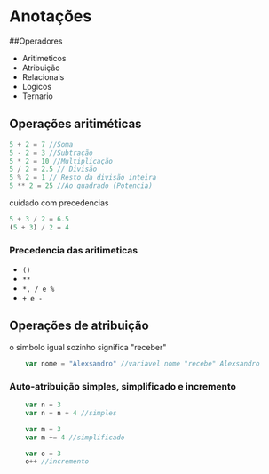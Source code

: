 # Anotações

##Operadores

* Aritimeticos
* Atribuição
* Relacionais
* Logicos
* Ternario

## Operações aritiméticas

~~~javascript
5 + 2 = 7 //Soma
5 - 2 = 3 //Subtração
5 * 2 = 10 //Multiplicação
5 / 2 = 2.5 // Divisão
5 % 2 = 1 // Resto da divisão inteira
5 ** 2 = 25 //Ao quadrado (Potencia)
~~~

cuidado com precedencias

~~~javascript
5 + 3 / 2 = 6.5
(5 + 3) / 2 = 4
~~~

### Precedencia das aritimeticas

* `()`
* `**`
* `*, / e %`
* `+ e -`

## Operações de atribuição

o simbolo igual sozinho significa "receber"

~~~javascript
    var nome = "Alexsandro" //variavel nome "recebe" Alexsandro
~~~

### Auto-atribuição simples, simplificado e incremento

~~~javascript
    var n = 3
    var n = n + 4 //simples

    var m = 3
    var m += 4 //simplificado

    var o = 3
    o++ //incremento
~~~
